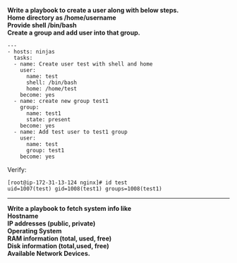 **Write a playbook to create a user along with below steps.  
Home directory as /home/username  
Provide shell /bin/bash  
Create a group and add user into that group.**

```
---
- hosts: ninjas
  tasks:
  - name: Create user test with shell and home
    user:
      name: test
      shell: /bin/bash
      home: /home/test
    become: yes
  - name: create new group test1
    group:
      name: test1
      state: present
    become: yes
  - name: Add test user to test1 group
    user:
      name: test
      group: test1
    become: yes
```
Verify:  
```
[root@ip-172-31-13-124 nginx]# id test
uid=1007(test) gid=1008(test1) groups=1008(test1)
```
-------------------------------------------------------------------------------  
**Write a playbook to fetch system info like  
Hostname  
IP addresses (public, private)  
Operating System  
RAM information (total, used, free)  
Disk information (total,used, free)  
Available Network Devices.**  




